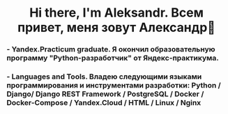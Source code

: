 <h1 align="center"> Hi there, I'm Aleksandr. Всем привет, меня зовут Александр👋
<h3 align="left"> - Yandex.Practicum graduate. Я окончил образовательную программу "Python-разработчик" от Яндекс-практикума.
<h3 align="left"> - Languages and Tools. Владею следующими языками программирования и инструментами разработки: Python / Django/ Django REST Framework / PostgreSQL / Docker / Docker-Compose / Yandex.Cloud / HTML / Linux / Nginx
<!--
**Alex913798/Alex913798** is a ✨ _special_ ✨ repository because its `README.md` (this file) appears on your GitHub profile.

Here are some ideas to get you started:

- 🔭 I’m currently working on ...
- 🌱 I’m currently learning ...
- 👯 I’m looking to collaborate on ...
- 🤔 I’m looking for help with ...
- 💬 Ask me about ...
- 📫 How to reach me: ...
- 😄 Pronouns: ...
- ⚡ Fun fact: ...
-->
